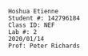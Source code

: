 









                                                    Hoshua Etienne
                                                    Student #: 142796184
                                                    Class ID: NEF
                                                    Lab #: 2
                                                    2020/01/14
                                                    Prof: Peter Richards
                                                          
                                                          
                                                          
                                                          
                                                          
                                                          
                                                          
                                                          
                                                          
                                                          
